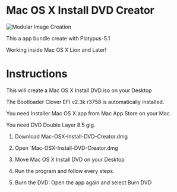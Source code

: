 # Mac OS X Install DVD Creator

![Modular Image Creation](http://img4.hostingpics.net/pics/8333911Capture.png)

This a app bundle create with Platypus-5.1
 
Working inside Mac OS X Lion and Later!  


# Instructions

This will create a Mac OS X Install DVD.iso on your Desktop

The Bootloader Clover EFI v2.3k r3758 is automatically installed.

You need Installer Mac OS X.app from Mac App Store on your Mac.

You need DVD Double Layer 8.5 gig.

1.  Download Mac-OSX-Install-DVD-Creator.dmg

2.  Open `Mac-OSX-Install-DVD-Creator.dmg

3.  Move Mac OS X Install DVD on your Desktop`
 
4.  Run the program and follow every steps.

5.  Burn the DVD: Open the app again and select Burn DVD

 
